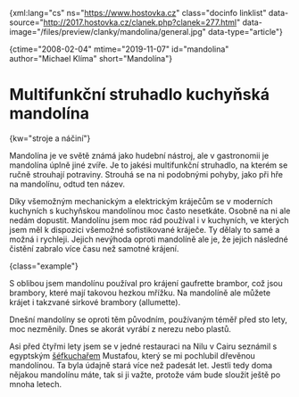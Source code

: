 
{xml:lang="cs" ns="https://www.hostovka.cz" class="docinfo linklist" data-source="http://2017.hostovka.cz/clanek.php?clanek=277.html" data-image="/files/preview/clanky/mandolina/general.jpg" data-type="article"}

{ctime="2008-02-04" mtime="2019-11-07" id="mandolina" author="Michael Klíma" short="Mandolína"}

# Multifunkční struhadlo kuchyňská mandolína

<!-- generated attribute kw by user_udpatekw.sh on 2020-04-25, do not edit -->

{kw="stroje a náčiní"}

Mandolína je ve světě známá jako hudební nástroj, ale v gastronomii je mandolína úplně jiné zvíře. Je to jakési multifunkční struhadlo, na kterém se ručně strouhají potraviny. Strouhá se na ni podobnými pohyby, jako při hře na mandolínu, odtud ten název.

Díky všemožným mechanickým a elektrickým kráječům se v moderních kuchyních s kuchyňskou mandolínou moc často nesetkáte. Osobně na ni ale nedám dopustit. Mandolínu jsem moc rád používal i v kuchyních, ve kterých jsem měl k dispozici všemožné sofistikované kráječe. Ty dělaly to samé a možná i rychleji. Jejich nevýhoda oproti mandolíně ale je, že jejich následné čistění zabralo více času než samotné krájení.

{class="example"}

S oblibou jsem mandolínu používal pro krájení gaufrette brambor, což jsou brambory, které mají takovou hezkou mřížku. Na mandolíně ale můžete krájet i takzvané sirkové brambory (allumette).

Dnešní mandolíny se oproti těm původním, používaným téměř před sto lety, moc nezměnily. Dnes se akorát vyrábí z nerezu nebo plastů.

Asi před čtyřmi lety jsem se v jedné restauraci na Nilu v Cairu seznámil s egyptským [šéfkuchařem][1] Mustafou, který se mi pochlubil dřevěnou mandolínou. Ta byla údajně stará více než padesát let. Jestli tedy doma nějakou mandolínu máte, tak si ji važte, protože vám bude sloužit ještě po mnoha letech.

 [1]: /kucharske_tituly#sefkuchar

